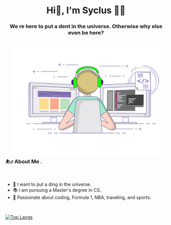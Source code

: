<h1 align="center">Hi🙋, I'm Syclus 👨‍💻</h1>
<h3 align="center">We re here to put a dent in the universe. Otherwise why else even be here?</h3>
<img align="right" top='60' alt="GIF" src="https://raw.githubusercontent.com/devSouvik/devSouvik/master/gif3.gif" width="480"/>

### ⛹️‍♂️ About Me .
<br/>

- 🚀  I want to put a ding in the universe.
- 📚  I am pursuing a Master's degree in CS.
- 🎁  Passionate about coding, Formula 1, NBA, traveling, and sports.
<br/>

[![Top Langs](https://github-readme-stats.vercel.app/api/top-langs/?username=Syclus123&layout=compact)](https://github.com/anuraghazra/github-readme-stats)

<!--
**Syclus123/Syclus123** is a ✨ _special_ ✨ repository because its `README.md` (this file) appears on your GitHub profile.

Here are some ideas to get you started:

- 🔭 I’m currently working on ...
- 🌱 I’m currently learning ...
- 👯 I’m looking to collaborate on ...
- 🤔 I’m looking for help with ...
- 💬 Ask me about ...
- 📫 How to reach me: ...
- 😄 Pronouns: ...
- ⚡ Fun fact: ...
-->
